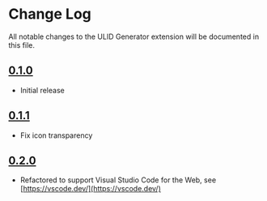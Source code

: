 # Change Log

All notable changes to the ULID Generator extension will be documented in this file.

## [0.1.0]

- Initial release

## [0.1.1]

- Fix icon transparency

## [0.2.0]

* Refactored to support Visual Studio Code for the Web, see [https://vscode.dev/](https://vscode.dev/)

[0.2.0]: https://github.com/Motivesoft/vscode-ulid-generator/releases/tag/v0.2.0
[0.1.1]: https://github.com/Motivesoft/vscode-ulid-generator/releases/tag/v0.1.1
[0.1.0]: https://github.com/Motivesoft/vscode-ulid-generator/releases/tag/v0.1.0
